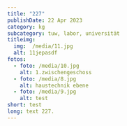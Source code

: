 ```yaml
---
title: "227"
publishDate: 22 Apr 2023
category: kg
subcategory: tuw, labor, universität
titleimg: 
  img:  /media/11.jpg
  alt: 11jepasdf
fotos:
  - foto: /media/10.jpg
    alt: 1.zwischengeschoss
  - foto: /media/8.jpg
    alt: haustechnik ebene
  - foto: /media/9.jpg
    alt: test
short: test
long: text 227.
---
```

